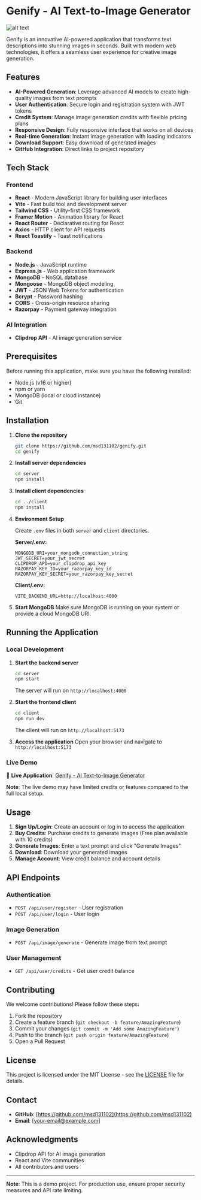 # Genify - AI Text-to-Image Generator
![alt text]()


Genify is an innovative AI-powered application that transforms text descriptions into stunning images in seconds. Built with modern web technologies, it offers a seamless user experience for creative image generation.

## Features

- **AI-Powered Generation**: Leverage advanced AI models to create high-quality images from text prompts
- **User Authentication**: Secure login and registration system with JWT tokens
- **Credit System**: Manage image generation credits with flexible pricing plans
- **Responsive Design**: Fully responsive interface that works on all devices
- **Real-time Generation**: Instant image generation with loading indicators
- **Download Support**: Easy download of generated images
- **GitHub Integration**: Direct links to project repository

## Tech Stack

### Frontend
- **React** - Modern JavaScript library for building user interfaces
- **Vite** - Fast build tool and development server
- **Tailwind CSS** - Utility-first CSS framework
- **Framer Motion** - Animation library for React
- **React Router** - Declarative routing for React
- **Axios** - HTTP client for API requests
- **React Toastify** - Toast notifications

### Backend
- **Node.js** - JavaScript runtime
- **Express.js** - Web application framework
- **MongoDB** - NoSQL database
- **Mongoose** - MongoDB object modeling
- **JWT** - JSON Web Tokens for authentication
- **Bcrypt** - Password hashing
- **CORS** - Cross-origin resource sharing
- **Razorpay** - Payment gateway integration

### AI Integration
- **Clipdrop API** - AI image generation service

## Prerequisites

Before running this application, make sure you have the following installed:

- Node.js (v16 or higher)
- npm or yarn
- MongoDB (local or cloud instance)
- Git

## Installation

1. **Clone the repository**
   ```bash
   git clone https://github.com/msd131102/genify.git
   cd genify
   ```

2. **Install server dependencies**
   ```bash
   cd server
   npm install
   ```

3. **Install client dependencies**
   ```bash
   cd ../client
   npm install
   ```

4. **Environment Setup**

   Create `.env` files in both `server` and `client` directories.

   **Server/.env:**
   ```
   MONGODB_URI=your_mongodb_connection_string
   JWT_SECRET=your_jwt_secret
   CLIPDROP_API=your_clipdrop_api_key
   RAZORPAY_KEY_ID=your_razorpay_key_id
   RAZORPAY_KEY_SECRET=your_razorpay_key_secret
   ```

   **Client/.env:**
   ```
   VITE_BACKEND_URL=http://localhost:4000
   ```

5. **Start MongoDB**
   Make sure MongoDB is running on your system or provide a cloud MongoDB URI.

## Running the Application

### Local Development

1. **Start the backend server**
   ```bash
   cd server
   npm start
   ```
   The server will run on `http://localhost:4000`

2. **Start the frontend client**
   ```bash
   cd client
   npm run dev
   ```
   The client will run on `http://localhost:5173`

3. **Access the application**
   Open your browser and navigate to `http://localhost:5173`

### Live Demo

🚀 **Live Application**: [Genify - AI Text-to-Image Generator](https://genify-px1i.onrender.com/)

**Note**: The live demo may have limited credits or features compared to the full local setup.

## Usage

1. **Sign Up/Login**: Create an account or log in to access the application
2. **Buy Credits**: Purchase credits to generate images (Free plan available with 10 credits)
3. **Generate Images**: Enter a text prompt and click "Generate Images"
4. **Download**: Download your generated images
5. **Manage Account**: View credit balance and account details

## API Endpoints

### Authentication
- `POST /api/user/register` - User registration
- `POST /api/user/login` - User login

### Image Generation
- `POST /api/image/generate` - Generate image from text prompt

### User Management
- `GET /api/user/credits` - Get user credit balance

## Contributing

We welcome contributions! Please follow these steps:

1. Fork the repository
2. Create a feature branch (`git checkout -b feature/AmazingFeature`)
3. Commit your changes (`git commit -m 'Add some AmazingFeature'`)
4. Push to the branch (`git push origin feature/AmazingFeature`)
5. Open a Pull Request

## License

This project is licensed under the MIT License - see the [LICENSE](LICENSE) file for details.

## Contact

- **GitHub**: [https://github.com/msd131102](https://github.com/msd131102)
- **Email**: [your-email@example.com]

## Acknowledgments

- Clipdrop API for AI image generation
- React and Vite communities
- All contributors and users

---

**Note**: This is a demo project. For production use, ensure proper security measures and API rate limiting.
